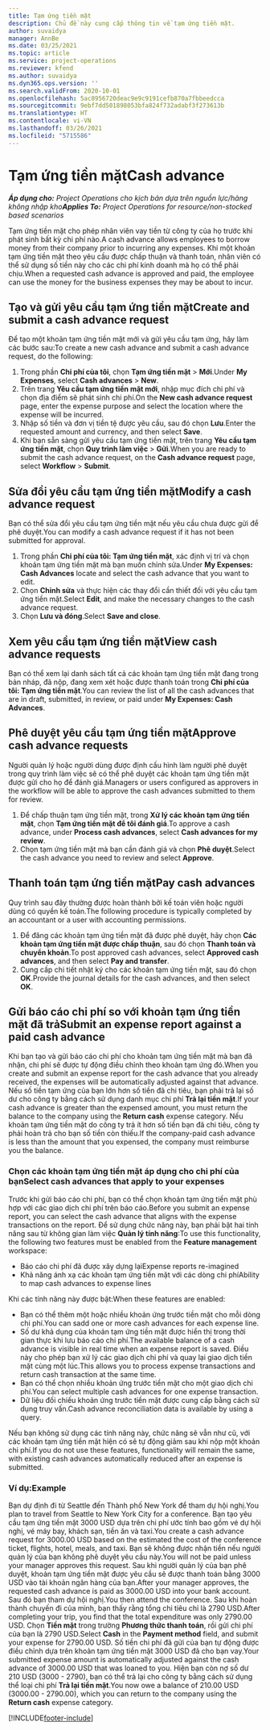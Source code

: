 ```yaml
---
title: Tạm ứng tiền mặt
description: Chủ đề này cung cấp thông tin về tạm ứng tiền mặt.
author: suvaidya
manager: AnnBe
ms.date: 03/25/2021
ms.topic: article
ms.service: project-operations
ms.reviewer: kfend
ms.author: suvaidya
ms.dyn365.ops.version: ''
ms.search.validFrom: 2020-10-01
ms.openlocfilehash: 5ac8956720deac9e9c9191cefb870a7fbbeedcca
ms.sourcegitcommit: 9ebf7dd501898053bfa824f732adabf3f273613b
ms.translationtype: HT
ms.contentlocale: vi-VN
ms.lasthandoff: 03/26/2021
ms.locfileid: "5715586"
---
```

# <a name="cash-advance"></a><span data-ttu-id="9b143-103">Tạm ứng tiền mặt</span><span class="sxs-lookup"><span data-stu-id="9b143-103">Cash advance</span></span>

<span data-ttu-id="9b143-104">_**Áp dụng cho:** Project Operations cho kịch bản dựa trên nguồn lực/hàng không nhập kho_</span><span class="sxs-lookup"><span data-stu-id="9b143-104">_**Applies To:** Project Operations for resource/non-stocked based scenarios_</span></span>

<span data-ttu-id="9b143-105">Tạm ứng tiền mặt cho phép nhân viên vay tiền từ công ty của họ trước khi phát sinh bất kỳ chi phí nào.</span><span class="sxs-lookup"><span data-stu-id="9b143-105">A cash advance allows employees to borrow money from their company prior to incurring any expenses.</span></span> <span data-ttu-id="9b143-106">Khi một khoản tạm ứng tiền mặt theo yêu cầu được chấp thuận và thanh toán, nhân viên có thể sử dụng số tiền này cho các chi phí kinh doanh mà họ có thể phải chịu.</span><span class="sxs-lookup"><span data-stu-id="9b143-106">When a requested cash advance is approved and paid, the employee can use the money for the business expenses they may be about to incur.</span></span> 

## <a name="create-and-submit-a-cash-advance-request"></a><span data-ttu-id="9b143-107">Tạo và gửi yêu cầu tạm ứng tiền mặt</span><span class="sxs-lookup"><span data-stu-id="9b143-107">Create and submit a cash advance request</span></span>
<span data-ttu-id="9b143-108">Để tạo một khoản tạm ứng tiền mặt mới và gửi yêu cầu tạm ứng, hãy làm các bước sau:</span><span class="sxs-lookup"><span data-stu-id="9b143-108">To create a new cash advance and submit a cash advance request, do the following:</span></span> 

1. <span data-ttu-id="9b143-109">Trong phần **Chi phí của tôi**, chọn **Tạm ứng tiền mặt** > **Mới**.</span><span class="sxs-lookup"><span data-stu-id="9b143-109">Under **My Expenses**, select **Cash advances** > **New**.</span></span> 
2. <span data-ttu-id="9b143-110">Trên trang **Yêu cầu tạm ứng tiền mặt mới**, nhập mục đích chi phí và chọn địa điểm sẽ phát sinh chi phí.</span><span class="sxs-lookup"><span data-stu-id="9b143-110">On the **New cash advance request** page, enter the expense purpose and select the location where the expense will be incurred.</span></span>
3. <span data-ttu-id="9b143-111">Nhập số tiền và đơn vị tiền tệ được yêu cầu, sau đó chọn **Lưu**.</span><span class="sxs-lookup"><span data-stu-id="9b143-111">Enter the requested amount and currency, and then select **Save**.</span></span> 
4. <span data-ttu-id="9b143-112">Khi bạn sẵn sàng gửi yêu cầu tạm ứng tiền mặt, trên trang **Yêu cầu tạm ứng tiền mặt**, chọn **Quy trình làm việc** > **Gửi**.</span><span class="sxs-lookup"><span data-stu-id="9b143-112">When you are ready to submit the cash advance request, on the **Cash advance request** page, select **Workflow** > **Submit**.</span></span>

## <a name="modify-a-cash-advance-request"></a><span data-ttu-id="9b143-113">Sửa đổi yêu cầu tạm ứng tiền mặt</span><span class="sxs-lookup"><span data-stu-id="9b143-113">Modify a cash advance request</span></span>

<span data-ttu-id="9b143-114">Bạn có thể sửa đổi yêu cầu tạm ứng tiền mặt nếu yêu cầu chưa được gửi để phê duyệt.</span><span class="sxs-lookup"><span data-stu-id="9b143-114">You can modify a cash advance request if it has not been submitted for approval.</span></span>

1. <span data-ttu-id="9b143-115">Trong phần **Chi phí của tôi: Tạm ứng tiền mặt**, xác định vị trí và chọn khoản tạm ứng tiền mặt mà bạn muốn chỉnh sửa.</span><span class="sxs-lookup"><span data-stu-id="9b143-115">Under **My Expenses: Cash Advances** locate and select the cash advance that you want to edit.</span></span>
2. <span data-ttu-id="9b143-116">Chọn **Chỉnh sửa** và thực hiện các thay đổi cần thiết đối với yêu cầu tạm ứng tiền mặt.</span><span class="sxs-lookup"><span data-stu-id="9b143-116">Select **Edit**, and make the necessary changes to the cash advance request.</span></span> 
3. <span data-ttu-id="9b143-117">Chọn **Lưu và đóng**.</span><span class="sxs-lookup"><span data-stu-id="9b143-117">Select **Save and close**.</span></span>


## <a name="view-cash-advance-requests"></a><span data-ttu-id="9b143-118">Xem yêu cầu tạm ứng tiền mặt</span><span class="sxs-lookup"><span data-stu-id="9b143-118">View cash advance requests</span></span>
<span data-ttu-id="9b143-119">Bạn có thể xem lại danh sách tất cả các khoản tạm ứng tiền mặt đang trong bản nháp, đã nộp, đang xem xét hoặc được thanh toán trong **Chi phí của tôi: Tạm ứng tiền mặt**.</span><span class="sxs-lookup"><span data-stu-id="9b143-119">You can review the list of all the cash advances that are in draft, submitted, in review, or paid under **My Expenses: Cash Advances**.</span></span> 

## <a name="approve-cash-advance-requests"></a><span data-ttu-id="9b143-120">Phê duyệt yêu cầu tạm ứng tiền mặt</span><span class="sxs-lookup"><span data-stu-id="9b143-120">Approve cash advance requests</span></span>

<span data-ttu-id="9b143-121">Người quản lý hoặc người dùng được định cấu hình làm người phê duyệt trong quy trình làm việc sẽ có thể phê duyệt các khoản tạm ứng tiền mặt được gửi cho họ để đánh giá.</span><span class="sxs-lookup"><span data-stu-id="9b143-121">Managers or users configured as approvers in the workflow will be able to approve the cash advances submitted to them for review.</span></span> 

1. <span data-ttu-id="9b143-122">Để chấp thuận tạm ứng tiền mặt, trong **Xử lý các khoản tạm ứng tiền mặt**, chọn **Tạm ứng tiền mặt để tôi đánh giá**.</span><span class="sxs-lookup"><span data-stu-id="9b143-122">To approve a cash advance, under **Process cash advances**, select **Cash advances for my review**.</span></span>
2. <span data-ttu-id="9b143-123">Chọn tạm ứng tiền mặt mà bạn cần đánh giá và chọn **Phê duyệt**.</span><span class="sxs-lookup"><span data-stu-id="9b143-123">Select the cash advance you need to review and select **Approve**.</span></span>  

## <a name="pay-cash-advances"></a><span data-ttu-id="9b143-124">Thanh toán tạm ứng tiền mặt</span><span class="sxs-lookup"><span data-stu-id="9b143-124">Pay cash advances</span></span> 
<span data-ttu-id="9b143-125">Quy trình sau đây thường được hoàn thành bởi kế toán viên hoặc người dùng có quyền kế toán.</span><span class="sxs-lookup"><span data-stu-id="9b143-125">The following procedure is typically completed by an accountant or a user with accounting permissions.</span></span>

1. <span data-ttu-id="9b143-126">Để đăng các khoản tạm ứng tiền mặt đã được phê duyệt, hãy chọn **Các khoản tạm ứng tiền mặt được chấp thuận**, sau đó chọn **Thanh toán và chuyển khoản**.</span><span class="sxs-lookup"><span data-stu-id="9b143-126">To post approved cash advances, select **Approved cash advances**, and then select **Pay and transfer**.</span></span>  
2. <span data-ttu-id="9b143-127">Cung cấp chi tiết nhật ký cho các khoản tạm ứng tiền mặt, sau đó chọn **OK**.</span><span class="sxs-lookup"><span data-stu-id="9b143-127">Provide the journal details for the cash advances, and then select **OK**.</span></span> 

## <a name="submit-an-expense-report-against-a-paid-cash-advance"></a><span data-ttu-id="9b143-128">Gửi báo cáo chi phí so với khoản tạm ứng tiền mặt đã trả</span><span class="sxs-lookup"><span data-stu-id="9b143-128">Submit an expense report against a paid cash advance</span></span> 

<span data-ttu-id="9b143-129">Khi bạn tạo và gửi báo cáo chi phí cho khoản tạm ứng tiền mặt mà bạn đã nhận, chi phí sẽ được tự động điều chỉnh theo khoản tạm ứng đó.</span><span class="sxs-lookup"><span data-stu-id="9b143-129">When you create and submit an expense report for the cash advance that you already received, the expenses will be automatically adjusted against that advance.</span></span> <span data-ttu-id="9b143-130">Nếu số tiền tạm ứng của bạn lớn hơn số tiền đã chi tiêu, bạn phải trả lại số dư cho công ty bằng cách sử dụng danh mục chi phí **Trả lại tiền mặt**.</span><span class="sxs-lookup"><span data-stu-id="9b143-130">If your cash advance is greater than the expensed amount, you must return the balance to the company using the **Return cash** expense category.</span></span> <span data-ttu-id="9b143-131">Nếu khoản tạm ứng tiền mặt do công ty trả ít hơn số tiền bạn đã chi tiêu, công ty phải hoàn trả cho bạn số tiền còn thiếu.</span><span class="sxs-lookup"><span data-stu-id="9b143-131">If the company-paid cash advance is less than the amount that you expensed, the company must reimburse you the balance.</span></span> 

### <a name="select-cash-advances-that-apply-to-your-expenses"></a><span data-ttu-id="9b143-132">Chọn các khoản tạm ứng tiền mặt áp dụng cho chi phí của bạn</span><span class="sxs-lookup"><span data-stu-id="9b143-132">Select cash advances that apply to your expenses</span></span>
<span data-ttu-id="9b143-133">Trước khi gửi báo cáo chi phí, bạn có thể chọn khoản tạm ứng tiền mặt phù hợp với các giao dịch chi phí trên báo cáo.</span><span class="sxs-lookup"><span data-stu-id="9b143-133">Before you submit an expense report, you can select the cash advance that aligns with the expense transactions on the report.</span></span> <span data-ttu-id="9b143-134">Để sử dụng chức năng này, bạn phải bật hai tính năng sau từ không gian làm việc **Quản lý tính năng**:</span><span class="sxs-lookup"><span data-stu-id="9b143-134">To use this functionality, the following two features must be enabled from the **Feature management** workspace:</span></span>

  - <span data-ttu-id="9b143-135">Báo cáo chi phí đã được xây dựng lại</span><span class="sxs-lookup"><span data-stu-id="9b143-135">Expense reports re-imagined</span></span>
  - <span data-ttu-id="9b143-136">Khả năng ánh xạ các khoản tạm ứng tiền mặt với các dòng chi phí</span><span class="sxs-lookup"><span data-stu-id="9b143-136">Ability to map cash advances to expense lines</span></span>
 
 <span data-ttu-id="9b143-137">Khi các tính năng này được bật:</span><span class="sxs-lookup"><span data-stu-id="9b143-137">When these features are enabled:</span></span>
 
  - <span data-ttu-id="9b143-138">Bạn có thể thêm một hoặc nhiều khoản ứng trước tiền mặt cho mỗi dòng chi phí.</span><span class="sxs-lookup"><span data-stu-id="9b143-138">You can sadd one or more cash advances for each expense line.</span></span>
  - <span data-ttu-id="9b143-139">Số dư khả dụng của khoản tạm ứng tiền mặt được hiển thị trong thời gian thực khi lưu báo cáo chi phí.</span><span class="sxs-lookup"><span data-stu-id="9b143-139">The available balance of a cash advance is visible in real time when an expense report is saved.</span></span> <span data-ttu-id="9b143-140">Điều này cho phép bạn xử lý các giao dịch chi phí và quay lại giao dịch tiền mặt cùng một lúc.</span><span class="sxs-lookup"><span data-stu-id="9b143-140">This allows you to process expense transactions and return cash transaction at the same time.</span></span>
  - <span data-ttu-id="9b143-141">Bạn có thể chọn nhiều khoản ứng trước tiền mặt cho một giao dịch chi phí.</span><span class="sxs-lookup"><span data-stu-id="9b143-141">You can select multiple cash advances for one expense transaction.</span></span>
  - <span data-ttu-id="9b143-142">Dữ liệu đối chiếu khoản ứng trước tiền mặt được cung cấp bằng cách sử dụng truy vấn.</span><span class="sxs-lookup"><span data-stu-id="9b143-142">Cash advance reconciliation data is available by using a query.</span></span> 
 
<span data-ttu-id="9b143-143">Nếu bạn không sử dụng các tính năng này, chức năng sẽ vẫn như cũ, với các khoản tạm ứng tiền mặt hiện có sẽ tự động giảm sau khi nộp một khoản chi phí.</span><span class="sxs-lookup"><span data-stu-id="9b143-143">If you do not use these features, functionality will remain the same, with existing cash advances automatically reduced after an expense is submitted.</span></span>

### <a name="example"></a><span data-ttu-id="9b143-144">Ví dụ:</span><span class="sxs-lookup"><span data-stu-id="9b143-144">Example</span></span> 
<span data-ttu-id="9b143-145">Bạn dự định đi từ Seattle đến Thành phố New York để tham dự hội nghị.</span><span class="sxs-lookup"><span data-stu-id="9b143-145">You plan to travel from Seattle to New York City for a conference.</span></span> <span data-ttu-id="9b143-146">Bạn tạo yêu cầu tạm ứng tiền mặt 3000 USD dựa trên chi phí ước tính bao gồm vé dự hội nghị, vé máy bay, khách sạn, tiền ăn và taxi.</span><span class="sxs-lookup"><span data-stu-id="9b143-146">You create a cash advance request for 3000.00 USD based on the estimated the cost of the conference ticket, flights, hotel, meals, and taxi.</span></span> <span data-ttu-id="9b143-147">Bạn sẽ không được nhận tiền nếu người quản lý của bạn không phê duyệt yêu cầu này.</span><span class="sxs-lookup"><span data-stu-id="9b143-147">You will not be paid unless your manager approves this request.</span></span> <span data-ttu-id="9b143-148">Sau khi người quản lý của bạn phê duyệt, khoản tạm ứng tiền mặt được yêu cầu sẽ được thanh toán bằng 3000 USD vào tài khoản ngân hàng của bạn.</span><span class="sxs-lookup"><span data-stu-id="9b143-148">After your manager approves, the requested cash advance is paid as 3000.00 USD into your bank account.</span></span> <span data-ttu-id="9b143-149">Sau đó bạn tham dự hội nghị.</span><span class="sxs-lookup"><span data-stu-id="9b143-149">You then attend the conference.</span></span> <span data-ttu-id="9b143-150">Sau khi hoàn thành chuyến đi của mình, bạn thấy rằng tổng chi tiêu chỉ là 2790 USD.</span><span class="sxs-lookup"><span data-stu-id="9b143-150">After completing your trip, you find that the total expenditure was only 2790.00 USD.</span></span> <span data-ttu-id="9b143-151">Chọn **Tiền mặt** trong trường **Phương thức thanh toán**, rồi gửi chi phí của bạn là 2790 USD.</span><span class="sxs-lookup"><span data-stu-id="9b143-151">Select **Cash** in the **Payment method** field, and submit your expense for 2790.00 USD.</span></span> <span data-ttu-id="9b143-152">Số tiền chi phí đã gửi của bạn tự động được điều chỉnh dựa trên khoản tạm ứng tiền mặt 3000 USD đã cho bạn vay.</span><span class="sxs-lookup"><span data-stu-id="9b143-152">Your submitted expense amount is automatically adjusted against the cash advance of 3000.00 USD that was loaned to you.</span></span> <span data-ttu-id="9b143-153">Hiện bạn còn nợ số dư 210 USD (3000 - 2790), bạn có thể trả lại cho công ty bằng cách sử dụng thể loại chi phí **Trả lại tiền mặt**.</span><span class="sxs-lookup"><span data-stu-id="9b143-153">You now owe a balance of 210.00 USD (3000.00 - 2790.00), which you can return to the company using the **Return cash** expense category.</span></span>



[!INCLUDE[footer-include](../includes/footer-banner.md)]
